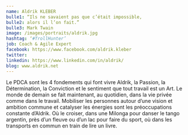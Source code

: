 ```yaml
---
name: Aldrik KLEBER
bulle1: “Ils ne savaient pas que c’était impossible,
bulle2: alors il l’on fait.”
bulle3: Mark Twain
image: /images/portraits/aldrik.jpg
hashtag: ‘#TrollHunter’ 
job: Coach & Agile Expert
facebook: https://www.facebook.com/aldrik.kleber
twitter: 
linkedin: https://www.linkedin.com/in/aldrik/
blog: www.aldrik.net
---
```

Le PDCA sont les 4 fondements qui font vivre Aldrik, la Passion, la Détermination, la Conviction et le sentiment que tout 
travail est un Art. Le monde de demain se fait maintenant, au quotidien, dans la vie privée comme dans le travail. 
Mobiliser les personnes autour d’une vision et ambition commune et catalyser les énergies sont les préoccupations constante d’Aldrik.
Où le croiser, dans une Milonga pour danser le tango argentin, près d’un fleuve 
ou d’un lac pour faire du sport, où dans les transports en commun en train de lire un livre.